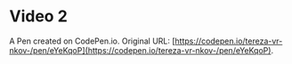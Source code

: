 # Video 2

A Pen created on CodePen.io. Original URL: [https://codepen.io/tereza-vr-nkov-/pen/eYeKqoP](https://codepen.io/tereza-vr-nkov-/pen/eYeKqoP).


